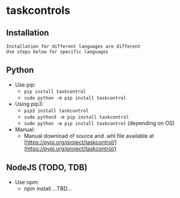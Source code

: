 # taskcontrols


##  Installation
    Installation for different languages are different
    Use steps below for specific languages


## Python

* Use pip:
    - `pip install taskcontrol`
    - `sudo python -m pip install taskcontrol`
* Using pip3:
    - `pip3 install taskcontrol`
    - `sudo python3 -m pip install taskcontrol`
    - `sudo python -m pip install taskcontrol` (depending on OS)
* Manual:
    - Manual download of source and .whl file available at [https://pypi.org/project/taskcontrol/](https://pypi.org/project/taskcontrol/)

## NodeJS (TODO, TDB)

* Use npm:
    - npm install ...TBD...


